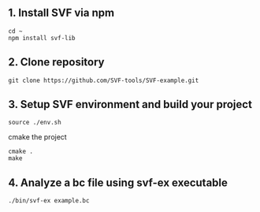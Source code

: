 ## 1. Install SVF via npm
```
cd ~
npm install svf-lib
```

## 2. Clone repository
```
git clone https://github.com/SVF-tools/SVF-example.git
```

## 3. Setup SVF environment and build your project 
```
source ./env.sh
```
cmake the project
```
cmake .
make
```
## 4. Analyze a bc file using svf-ex executable
```
./bin/svf-ex example.bc
```
